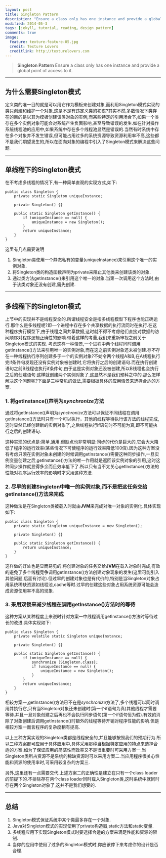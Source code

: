 ```yaml
---
layout: post
title: Singleton Pattern 
description: "Ensure a class only has one instance and provide a global point of access to it."
modified: 2014-05-3
tags: [jekyll, tutorial, reading, design pattern]
comments: true
image:
  feature: texture-feature-05.jpg
  credit: Texture Lovers
  creditlink: http://texturelovers.com
---
```


> **Singleton Pattern** 
  Ensure a class only has one instance and provide a global point of access to it.

-----------

## 为什么需要Singleton模式
定义类的唯一目的就是可以用它作为模板来创建对象,而利用Singleton模式实现的类只创建和维护一个对象,这是不是有违定义类的初衷?其实不然,多数情况下类存在的目的是以其为模板创建该类对象的实例,而某些特定的引用场合下,如果一个类存在多个实例对象可能会对系统产生负面影响,甚至导致错误的发生.如在针对操作系统线程池的应用中,如果系统中存在多个线程池显然是错误的.当然有时系统中存在多个对象并不发生错误,但可能占用过多的系统资源导致资源利用率不高,这些都不是我们期望发生的,所以在面向对象的编程中引入了Singleton模式来解决这些问题.

--- 

## 单线程下的Singleton模式

在不考虑多线程的情况下,有一种简单直观的实现方式,如下:

    public class Singleton {
        private static Singleton uniqueInstance;
        
        private Singleton() {}
        
        public static Singleton getInstance() {
            if (uniqueInstance == null) {
                uniqueInstance = new Singleton();
            }
            return uniqueInstance;
        }
    }
    
这里有几点需要说明

1. Singleton类使用一个静态私有的变量(uniqueInstance)来引用这个唯一的实例对象.
2. 将Singleton类的构造函数声明为private来阻止其他类来创建该类的对象.
3. 通过类方法getInstance()来引用这个唯一的对象.当第一次调用这个方法时,由于该类对象还没有创建,需先创建.

---

## 多线程下的Singleton模式
  上节中的实现并不是线程安全的.所谓线程安全是指多线程模型下程序也能正确运行.那什么是多线程呢?即一个进程中存在多个共享数据的执行流同时在执行.在这种程序执行模型下,由于线程之间共享数据,这时就不得不考虑他们直接对数据的访问顺序对程序逻辑正确性的影响.带着这样的考量,我们来重新审视之前关于Singleton模式的实现.
  考虑这样一种情景,一个进程中两个线程同时调用getInstance()方法来引用唯一的实例对象,而在这之前实例对象还未被创建.存不存在一种线程执行序列创建多于一个的实例对象?不妨令两个线程A和B,在A线程执行完if条件句发现还没有实例对象被创建时,它将执行之后的创建语句.而在执行创建语句之前B线程也执行if条件句,由于这是实例对象还没被创建,所以B线程也会执行之后的创建语句.这样就创建两个实例对象了,这显然不是我们预料之中的.那么怎样解决这个问题呢?下面是三种常见的做法,需要根据具体的应用情景来选择合适的方案.
 
### 1. 将getInstance()声明为*synchronize*方法
通过将getInstance()声明为*synchronize*方法可以保证不同线程在调用getInstance()方法时只有一个可以执行，其他的线程等待执行该方法的线程完成,这时显然已经创建新的实例对象了,之后线程执行if语句时不可能为真,即不可能执行之后的创建语句.

这种实现的优点是:简单,通用.但缺点也非常明显:同步的代价是巨大的,它会大大降低了程序的运行效率(某些情况下可使程序的运行效率降低100倍).因为这种方案没有考虑只须在实例对象未创建的时候调用getInstance()需要这种同步操作,一旦实例变量创建之后,getInstance()方法的唯一作用就是返回该实例对象的引用,这时这种同步操作就显得多余而且效率低下了.所以只有当不太关心getInstance()方法的性能对程序运行效率的影响时才采用这种方法.

### 2. 尽早的创建Singleton中唯一的实例对象,而不是把这任务交给getInstance()方法来完成
这种做法是在Singleton类被载入时就由**JVM**来完成对唯一对象的实例化.具体实现如下:

    public class Singleton {
        private static Singleton uniqueInstance = new Singleton();
        
        private Singleton() {}
        
        public static Singleton getInstance() {
            return uniqueInstance;
        }
    }

这样做的好处也是显而易见的:将创建对象的任务交给**JVM**在载入对象时完成,有效的避免了多个线程竞争调用getInstance()方法创建对象现象的发生(这里可能引入其他问题,后面有讨论).但过早的创建对象也是有代价的,特别是当Singleton对象占用系统稀缺资源如线程池,cache等时.过早的创建这些对象占用系统资源可能会造成资源使用率不高的现象.

### 3. 采用双锁来减少线程在调用getInstance()方法时的等待
这种方案从某种程度上来说时针对方案一中线程调用getInstance()方法时等待过长的改进.具体实现如下:

    public class Singleton {
        private volatile static Singleton uniqueInstance;
        
        private Singleton() {}
        
        public static Singleton getInstance() {
            if (uniqueInstance == null) {
                synchronize (Singleton.class);
                if (uniqueInstance == null) {
                    uniqueInstance = new Singleton();
                }
            }
            return uniqueInstance;
        }
    }
  
  
相较方案一,getInstance()方法已不在是*synchronize*方法了,多个线程可以同时调用并执行它,只有当Singleton对象还未创建时(第一个if语句为真)其他线程才需要等待.并且一旦对象创建之后再也不会执行同步语句(第一个if语句恒为假).有效的消除了对象创建后调用getInstance()时额外的线程等待开销对程序性能的影响.但是相较方案一而言程序的复杂度稍有提高.
  
以上三种方案实现的Singleton类都是线程安全的,并且能够按照我们的预期行为.所以三种方案都可应用于具体应用中,具体采用那种当根据特定应用的特点来选择合适的方案.如为了保证应用的简洁性而效率又不是很重要时可采用方案一.当Singleton类所占资源不是系统的稀缺资源时可以采用方案二.当应用程序很关心性能和资源的使用率时,可采用较复杂的方案三.

另外,这里还有一点需要交代.上述方案二的正确性是建立在只有一个class loader的前提下的.不排除存在两个class loader同时载入Singleton类,这时系统中就同时存在两个Singleton对象了,这并不是我们想要的.  

---

## 总结
1. Singleton模式保证系统中某个类最多存在一个对象.
2. Java对Singleton模式的实现使用了private构造器,static方法和static变量.
3. 多线程应用下实现Singleton模式时要选择合适的方案来满足性能和资源的限制.
4. 当你的应用中使用了过多的Singleton模式时,你应该停下来考虑你的设计是否合理.
  
  
  
  
  
  
  
  
  
  
  
  
  
  
  
  
